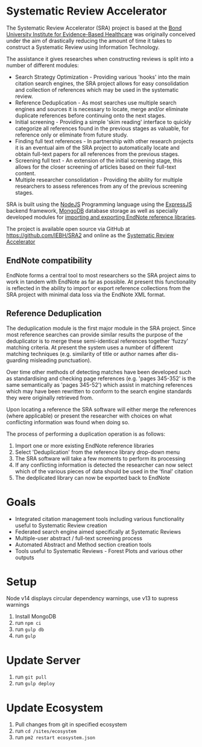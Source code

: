 Systematic Review Accelerator
=============================
The Systematic Review Accelerator (SRA) project is based at the [Bond University Institute for Evidence-Based Healthcare](https://iebh.bond.edu.au) was originally conceived under the aim of drastically reducing the amount of time it takes to construct a Systematic Review using Information Technology.

The assistance it gives researches when constructing reviews is split into a number of different modules:

* Search Strategy Optimization - Providing various 'hooks' into the main citation search engines, the SRA project allows for easy consolidation and collection of references which may be used in the systematic review.
* Reference Deduplication - As most searches use multiple search engines and sources it is necessary to locate, merge and/or eliminate duplicate references before continuing onto the next stages.
* Initial screening - Providing a simple 'skim reading' interface to quickly categorize all references found in the previous stages as valuable, for reference only or eliminate from future study.
* Finding full text references - In partnership with other research projects it is an eventual aim of the SRA project to automatically locate and obtain full-text papers for all references from the previous stages.
* Screening full text - An extension of the initial screening stage, this allows for the closer screening of articles based on their full-text content.
* Multiple researcher consolidation - Providing the ability for multiple researchers to assess references from any of the previous screening stages.

SRA is built using the [NodeJS](https://nodejs.org) Programming language using the [ExpressJS](https://expressjs.com) backend framework, [MongoDB](https://www.mongodb.com) database storage as well as specially developed modules for [importing and exporting EndNote reference libraries](https://github.com/IEBH/Reflib).

The project is available open source via GitHub at https://github.com/IEBH/SRA2 and online as the [Systematic Review Accelerator](https://sr-accelerator.com)


EndNote compatibility
---------------------
EndNote forms a central tool to most researchers so the SRA project aims to work in tandem with EndNote as far as possible.
At present this functionality is reflected in the ability to import or export reference collections from the SRA project with minimal data loss via the EndNote XML format.


Reference Deduplication
-----------------------
The deduplication module is the first major module in the SRA project. Since most reference searches can provide similar results the purpose of the deduplicator is to merge these semi-identical references together 'fuzzy' matching criteria. At present the system uses a number of different matching techniques (e.g. similarity of title or author names after dis-guarding misleading punctuation).

Over time other methods of detecting matches have been developed such as standardising and checking page references (e.g. 'pages 345-352' is the same semantically as 'pages 345-52') which assist in matching references which may have been rewritten to conform to the search engine standards they were originally retrieved from.

Upon locating a reference the SRA software will either merge the references (where applicable) or present the researcher with choices on what conflicting information was found when doing so.

The process of performing a duplication operation is as follows:

1. Import one or more existing EndNote reference libraries
2. Select 'Deduplication' from the reference library drop-down menu
3. The SRA software will take a few moments to perform its processing
4. If any conflicting information is detected the researcher can now select which of the various pieces of data should be used in the 'final' citation
5. The dedplicated library can now be exported back to EndNote


Goals
=====
* Integrated citation management tools including various functionality useful to Systematic Review creation
* Federated search engine aimed specifically at Systematic Reviews
* Multiple-user abstract / full-text screening process
* Automated Abstract and Method section creation tools
* Tools useful to Systematic Reviews - Forest Plots and various other outputs

Setup
=====
Node v14 displays circular dependency warnings, use v13 to supress warnings

1. Install MongoDB
2. run `npm ci`
2. run `gulp db`
3. run `gulp`

Update Server
==============
1. run `git pull`
2. run `gulp deploy`

Update Ecosystem
===============
1. Pull changes from git in specified ecosystem
2. run `cd /sites/ecosystem`
3. run `pm2 restart ecosystem.json`
